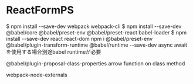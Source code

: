 # ReactFormPS

$ npm install --save-dev webpack webpack-cli $ npm install --save-dev @babel/core @babel/preset-env @babel/preset-react babel-loader $ npm install --save-dev react react-dom
npm i @babel/preset-env @babel/plugin-transform-runtime 
@babel/runtime --save-dev
async await を使用する場合別途babel runtimeが必要

@babel/plugin-proposal-class-properties
arrow function on class method

webpack-node-externals
